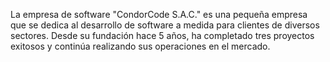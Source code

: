 La empresa de software "CondorCode S.A.C." es una pequeña empresa que se dedica al desarrollo de software a medida para clientes de diversos sectores. Desde su fundación hace 5 años, ha completado tres proyectos exitosos y continúa realizando sus operaciones en el mercado.
